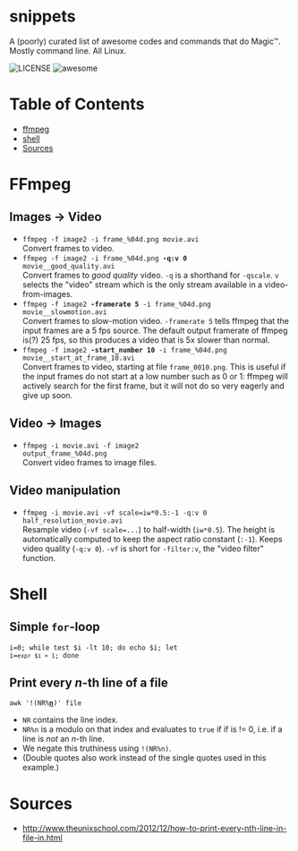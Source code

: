 snippets
========

A (poorly) curated list of awesome codes and commands that do Magic™. Mostly command line. All Linux.

![LICENSE](https://img.shields.io/badge/license-MIT-blue.svg)
![awesome](https://img.shields.io/badge/awesome-yes-yellow.svg)

Table of Contents
=================

* [ffmpeg](#ffmpeg)
* [shell](#shell)
* [Sources](#sources)


FFmpeg
======

Images → Video
--------------
* <code>ffmpeg -f image2 -i frame_%04d.png movie.avi</code><br/>
  Convert frames to video.
* <code>ffmpeg -f image2 -i frame_%04d.png <b>-q:v 0</b> movie__good_quality.avi</code><br/>
  Convert frames to *good quality* video. `-q` is a shorthand for `-qscale`. `v` selects the "video" stream which is the only stream available in a video-from-images.
* <code>ffmpeg -f image2 <b>-framerate 5</b> -i frame_%04d.png movie__slowmotion.avi</code><br/>
  Convert frames to slow-motion video. `-framerate 5` tells ffmpeg that the input frames are a 5 fps source. The default output framerate of ffmpeg is(?) 25 fps, so this produces a video that is 5x slower than normal.
* <code>ffmpeg -f image2 <b>-start_number 10</b> -i frame_%04d.png movie__start_at_frame_10.avi</code><br/>
  Convert frames to video, starting at file `frame_0010.png`. This is useful if the input frames do not start at a low number such as 0 or 1: ffmpeg will actively search for the first frame, but it will not do so very eagerly and give up soon.

Video → Images
--------------
* <code>ffmpeg -i movie.avi -f image2 output_frame_%04d.png</code><br/>
  Convert video frames to image files.

Video manipulation
------------------
* <code>ffmpeg -i movie.avi -vf scale=iw*0.5:-1 -q:v 0 half_resolution_movie.avi</code><br/>
  Resample video (`-vf scale=...`) to half-width (`iw*0.5`). The height is automatically computed to keep the aspect ratio constant (`:-1`). Keeps video quality (`-q:v 0`). `-vf` is short for `-filter:v`, the "video filter" function.




Shell
=====

Simple `for`-loop
-----------------
<code>i=0; while test $i -lt 10; do echo $i; let i=`expr $i + 1`; done</code>

Print every <i>n</i>-th line of a file
--------------------------------------
<code>awk '!(NR%<b><u>n</u></b>)' file</code><br/>
* `NR` contains the line index. 
* `NR%n` is a modulo on that index and evaluates to `true` if if is != 0, i.e. if a line is <i>not</i> an <i>n</i>-th line.
* We negate this truthiness using `!(NR%n)`. 
* (Double quotes also work instead of the single quotes used in this example.)






Sources
=======
* http://www.theunixschool.com/2012/12/how-to-print-every-nth-line-in-file-in.html

